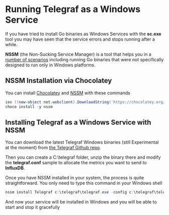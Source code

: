 # Running Telegraf as a Windows Service

If you have tried to install Go binaries as Windows Services with the **sc.exe**
tool you may have seen that the service errors and stops running after a while.

**NSSM** (the Non-Sucking Service Manager) is a tool that helps you in a 
[number of scenarios](http://nssm.cc/scenarios) including running Go binaries
that were not specifically designed to run only in Windows platforms.

## NSSM Installation via Chocolatey

You can install [Chocolatey](https://chocolatey.org/) and [NSSM](http://nssm.cc/) 
with these commands

```powershell
iex ((new-object net.webclient).DownloadString('https://chocolatey.org/install.ps1'))
choco install -y nssm
```

## Installing Telegraf as a Windows Service with NSSM

You can download the latest Telegraf Windows binaries (still Experimental at 
the moment) from [the Telegraf Github repo](https://github.com/influxdata/telegraf).

Then you can create a C:\telegraf folder, unzip the binary there and modify the 
**telegraf.conf** sample to allocate the metrics you want to send to **InfluxDB**.

Once you have NSSM installed in your system, the process is quite straightforward.
You only need to type this command in your Windows shell

```powershell
nssm install Telegraf c:\telegraf\telegraf.exe -config c:\telegraf\telegraf.config
```

And now your service will be installed in Windows and you will be able to start and
stop it gracefully